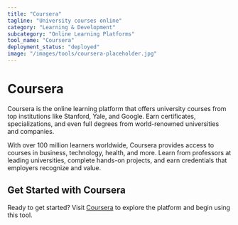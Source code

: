 ```yaml
---
title: "Coursera"
tagline: "University courses online"
category: "Learning & Development"
subcategory: "Online Learning Platforms"
tool_name: "Coursera"
deployment_status: "deployed"
image: "/images/tools/coursera-placeholder.jpg"
---
```


# Coursera

Coursera is the online learning platform that offers university courses from top institutions like Stanford, Yale, and Google. Earn certificates, specializations, and even full degrees from world-renowned universities and companies.

With over 100 million learners worldwide, Coursera provides access to courses in business, technology, health, and more. Learn from professors at leading universities, complete hands-on projects, and earn credentials that employers recognize and value.
## Get Started with Coursera

Ready to get started? Visit [Coursera](https://coursera.com) to explore the platform and begin using this tool.
